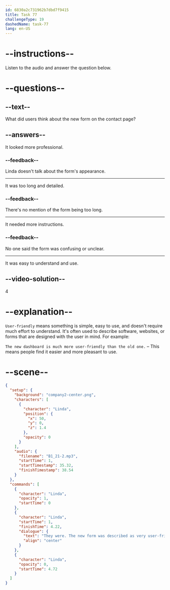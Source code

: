 ```yaml
---
id: 6830a2c731962b7dbd7f9415
title: Task 77
challengeType: 19
dashedName: task-77
lang: en-US
---
```


<!-- (Audio) Linda: They were. The new form was described as very user-friendly. -->

# --instructions--

Listen to the audio and answer the question below.

# --questions--

## --text--

What did users think about the new form on the contact page?

## --answers--

It looked more professional.

### --feedback--

Linda doesn't talk about the form's appearance.

---

It was too long and detailed.

### --feedback--

There's no mention of the form being too long.

---

It needed more instructions.

### --feedback--

No one said the form was confusing or unclear.

---

It was easy to understand and use.

## --video-solution--

4

# --explanation--

`User-friendly` means something is simple, easy to use, and doesn't require much effort to understand. It's often used to describe software, websites, or forms that are designed with the user in mind. For example:

`The new dashboard is much more user-friendly than the old one.` – This means people find it easier and more pleasant to use.

# --scene--

```json
{
  "setup": {
    "background": "company2-center.png",
    "characters": [
      {
        "character": "Linda",
        "position": {
          "x": 50,
          "y": 0,
          "z": 1.4
        },
        "opacity": 0
      }
    ],
    "audio": {
      "filename": "B1_21-2.mp3",
      "startTime": 1,
      "startTimestamp": 35.32,
      "finishTimestamp": 38.54
    }
  },
  "commands": [
    {
      "character": "Linda",
      "opacity": 1,
      "startTime": 0
    },
    {
      "character": "Linda",
      "startTime": 1,
      "finishTime": 4.22,
      "dialogue": {
        "text": "They were. The new form was described as very user-friendly.",
        "align": "center"
      }
    },
    {
      "character": "Linda",
      "opacity": 0,
      "startTime": 4.72
    }
  ]
}
```
